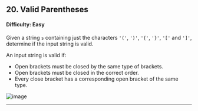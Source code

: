 ## 20. Valid Parentheses

#### Difficulty: Easy

Given a string ```s``` containing just the characters ```'('```, ```')'```, ```'{'```, ```'}'```, ```'['``` and ```']'```, determine if the input string is valid.

An input string is valid if:

- Open brackets must be closed by the same type of brackets.
- Open brackets must be closed in the correct order.
- Every close bracket has a corresponding open bracket of the same type.

![image](https://user-images.githubusercontent.com/35042430/207241914-2de3acf7-bcc0-42ae-9897-ed929081e03a.png)

---
